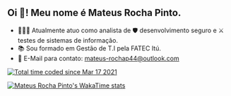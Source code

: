 ## Oi 👋! Meu nome é Mateus Rocha Pinto.

- 👨🏼‍💻 Atualmente atuo como analista de 🛡️ desenvolvimento seguro e ⚔️ testes de sistemas de informação.
- 📚 Sou formado em Gestão de T.I pela FATEC Itú.
- 📧 E-Mail para contato: mateus-rochap44@outlook.com
  
<a href="https://wakatime.com/@d2791a47-e98f-47c5-aa57-6c695136dde6"><img src="https://wakatime.com/badge/user/d2791a47-e98f-47c5-aa57-6c695136dde6.svg" alt="Total time coded since Mar 17 2021" /></a>

[![Mateus Rocha Pinto's WakaTime stats](https://github-readme-stats.vercel.app/api/wakatime?username=mateus_rochap44)](https://github.com/mateus-rochap44/github-readme-stats)
